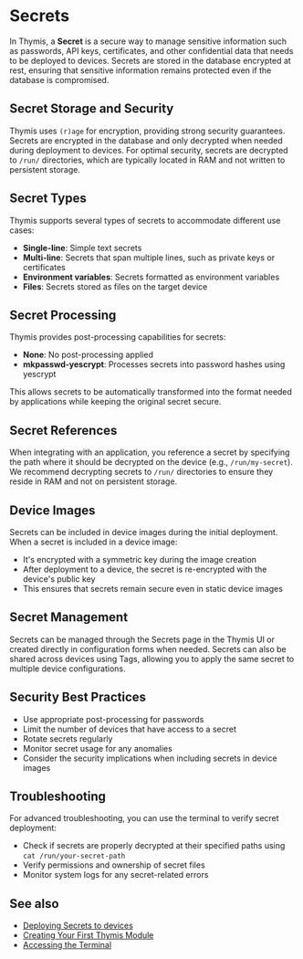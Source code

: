 # Secrets

In Thymis, a **Secret** is a secure way to manage sensitive information such as passwords, API keys, certificates, and other confidential data that needs to be deployed to devices. Secrets are stored in the database encrypted at rest, ensuring that sensitive information remains protected even if the database is compromised.

## Secret Storage and Security

Thymis uses `(r)age` for encryption, providing strong security guarantees. Secrets are encrypted in the database and only decrypted when needed during deployment to devices. For optimal security, secrets are decrypted to `/run/` directories, which are typically located in RAM and not written to persistent storage.

## Secret Types

Thymis supports several types of secrets to accommodate different use cases:

- **Single-line**: Simple text secrets
- **Multi-line**: Secrets that span multiple lines, such as private keys or certificates
- **Environment variables**: Secrets formatted as environment variables
- **Files**: Secrets stored as files on the target device

## Secret Processing

Thymis provides post-processing capabilities for secrets:

- **None**: No post-processing applied
- **mkpasswd-yescrypt**: Processes secrets into password hashes using yescrypt

This allows secrets to be automatically transformed into the format needed by applications while keeping the original secret secure.

## Secret References

When integrating with an application, you reference a secret by specifying the path where it should be decrypted on the device (e.g., `/run/my-secret`). We recommend decrypting secrets to `/run/` directories to ensure they reside in RAM and not on persistent storage.

## Device Images

Secrets can be included in device images during the initial deployment. When a secret is included in a device image:
- It's encrypted with a symmetric key during the image creation
- After deployment to a device, the secret is re-encrypted with the device's public key
- This ensures that secrets remain secure even in static device images

## Secret Management

Secrets can be managed through the Secrets page in the Thymis UI or created directly in configuration forms when needed. Secrets can also be shared across devices using Tags, allowing you to apply the same secret to multiple device configurations.

## Security Best Practices

- Use appropriate post-processing for passwords
- Limit the number of devices that have access to a secret
- Rotate secrets regularly
- Monitor secret usage for any anomalies
- Consider the security implications when including secrets in device images

## Troubleshooting

For advanced troubleshooting, you can use the terminal to verify secret deployment:
- Check if secrets are properly decrypted at their specified paths using `cat /run/your-secret-path`
- Verify permissions and ownership of secret files
- Monitor system logs for any secret-related errors

## See also
- [Deploying Secrets to devices](../../device-lifecycle/secrets.md)
- [Creating Your First Thymis Module](../../external-projects/thymis-modules/first-module.md)
- [Accessing the Terminal](../device-lifecycle/ssh-terminal.md)

